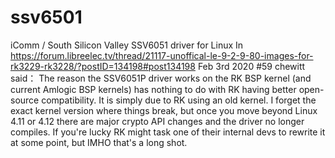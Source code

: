 # ssv6501
iComm / South Silicon Valley SSV6051 driver for Linux
In https://forum.libreelec.tv/thread/21117-unoffical-le-9-2-9-80-images-for-rk3229-rk3228/?postID=134198#post134198
Feb 3rd 2020
#59
chewitt said：
The reason the SSV6051P driver works on the RK BSP kernel (and current Amlogic BSP kernels) has nothing to do with RK having better open-source compatibility. It is simply due to RK using an old kernel. I forget the exact kernel version where things break, but once you move beyond Linux 4.11 or 4.12 there are major crypto API changes and the driver no longer compiles. If you're lucky RK might task one of their internal devs to rewrite it at some point, but IMHO that's a long shot.
